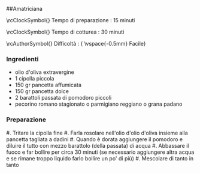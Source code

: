 ##Amatriciana

\rcClockSymbol{} Tempo di preparazione
: 15 minuti

\rcClockSymbol{} Tempo di cotturea
: 30 minuti

\rcAuthorSymbol{} Difficoltà
: { \vspace{-0.5mm} Facile}

### Ingredienti

- olio d'oliva extravergine 
-  1 cipolla piccola
- 150 gr pancetta affumicata 
- 150 gr pancetta dolce
- 2 barattoli passata di pomodoro piccoli
- pecorino romano stagionato o parmigiano reggiano o grana padano



### Preparazione
#. Tritare la cipolla fine
#. Farla rosolare nell'olio d'olio d'oliva insieme alla pancetta tagliata a dadini
#. Quando è dorata aggiungere il pomodoro e diluire il tutto con mezzo barattolo (della passata) di acqua
#. Abbassare il fuoco e far bollire per circa 30 minuti (se necessario aggiungere altra acqua e se rimane troppo liquido farlo bollire un po' di più)
#. Mescolare di tanto in tanto